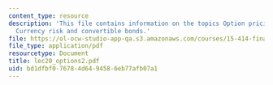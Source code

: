 ```yaml
---
content_type: resource
description: 'This file contains information on the topics Option pricing and Applications:
  Currency risk and convertible bonds.'
file: https://ol-ocw-studio-app-qa.s3.amazonaws.com/courses/15-414-financial-management-summer-2003/bd1dfbf076784d6494586eb77afb07a1_lec20_options2.pdf
file_type: application/pdf
resourcetype: Document
title: lec20_options2.pdf
uid: bd1dfbf0-7678-4d64-9458-6eb77afb07a1
---
```

